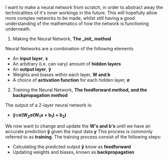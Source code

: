 I want to make a neural network from scratch, in order to abstract away the technicalities of it's inner workings in the future. This will hopefully allow more complex networks to be made, whilst still having a good understanding of the mathematics of how the network is functioning underneath. 

1. Making the Neural Network, **The \__init__ method** 

Neural Networks are a combination of the following elements
* An **input layer**, **x**
* An arbitrary (i.e. can vary) amount of **hidden layers**
* An **output layer**, **ŷ**
* Weights and biases within each layer, **W and b**
* A choice of **activation function** for each hidden layer, **σ**

2. Training the Neural Network, **The __feedforward__ method, and the __backpropagation__ method**

The output of a 2-layer neural network is:
* **ŷ=σ(W<sub>2</sub>σ(W<sub>1</sub>x + b<sub>1</sub>) + b<sub>2</sub>)**

We now want to change and update the **W's and b's** until we have an accurate prediction **ŷ** given the input data **y**
This process is commonly referred to as **training**.
The training process consist of the following steps:
* Calculating the predicted output **ŷ** know as **feedforward**
* Updating weights and biases, known as **backpropagation**
